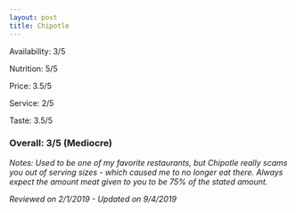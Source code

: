 ```yaml
---
layout: post
title: Chipotle
---
```


Availability: 3/5

Nutrition: 5/5

Price: 3.5/5

Service: 2/5

Taste: 3.5/5

### Overall: 3/5 (Mediocre)

*Notes: Used to be one of my favorite restaurants, but Chipotle really scams you out of serving sizes - which caused me to no longer eat there. Always expect the amount meat given to you to be 75% of the stated amount.*

*Reviewed on 2/1/2019 - Updated on 9/4/2019*
